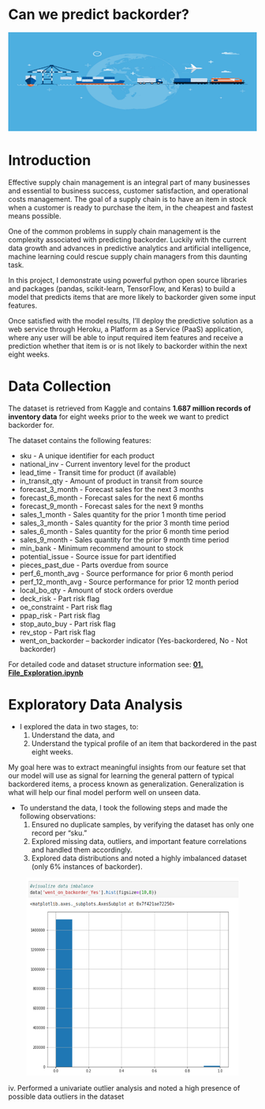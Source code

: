 # Can we predict backorder?

<p align="center">
  <img width="560" height="200" src="images/Global-Supply-Chain1290x860-1.jpg">
</p>

# Introduction

Effective supply chain management is an integral part of many businesses and essential to business success, customer satisfaction, and operational costs management. 
The goal of a supply chain is to have an item in stock when a customer is ready to purchase the item, in the cheapest and fastest means possible.

One of the common problems in supply chain management is the complexity associated with predicting backorder. Luckily with the current data growth and advances in predictive analytics and artificial intelligence, machine learning could rescue supply chain managers from this daunting task.

In this project, I demonstrate using powerful python open source libraries and packages (pandas, scikit-learn, TensorFlow, and Keras) to build a model that predicts items that are more likely to backorder given some input features.

Once satisfied with the model results, I’ll deploy the predictive solution as a web service through Heroku, a Platform as a Service (PaaS) application, where any user will be able to input required item features and receive a prediction whether that item is or is not likely to backorder within the next eight weeks.  

# Data Collection

The dataset is retrieved from Kaggle and contains **1.687 million records of inventory data** for eight weeks prior to the week we want to predict backorder for.

The dataset contains the following features:

- sku - A unique identifier for each product
- national_inv - Current inventory level for the product    
- lead_time - Transit time for product (if available)
- in_transit_qty - Amount of product in transit from source
- forecast_3_month - Forecast sales for the next 3 months
- forecast_6_month - Forecast sales for the next 6 months
- forecast_9_month - Forecast sales for the next 9 months
- sales_1_month - Sales quantity for the prior 1 month time period
- sales_3_month - Sales quantity for the prior 3 month time period
- sales_6_month - Sales quantity for the prior 6 month time period
- sales_9_month - Sales quantity for the prior 9 month time period
- min_bank - Minimum recommend amount to stock
- potential_issue - Source issue for part identified
- pieces_past_due - Parts overdue from source
- perf_6_month_avg - Source performance for prior 6 month period
- perf_12_month_avg - Source performance for prior 12 month period
- local_bo_qty - Amount of stock orders overdue
- deck_risk - Part risk flag
- oe_constraint - Part risk flag
- ppap_risk - Part risk flag
- stop_auto_buy - Part risk flag
- rev_stop - Part risk flag
- went_on_backorder – backorder indicator (Yes-backordered, No - Not backorder)

For detailed code and dataset structure information see: **[01. File_Exploration.ipynb](https://github.com/mfalila/supply_chain_analysis/blob/master/notebooks/01.%20File_Exploration.ipynb)**


# Exploratory Data Analysis
- I explored the data in two stages, to:
	1. Understand the data, and
	2. Understand the typical profile of an item that backordered in the past eight weeks.

My goal here was to extract meaningful insights from our feature set that our model will use as signal for learning the general pattern of  typical backordered items, a process known as generalization. Generalization is what will help our final model perform well on unseen data. 

- To understand the data, I took the following steps and made the following observations:
	1. Ensured no duplicate samples, by verifying the dataset has only one record per “sku.”
	2. Explored missing data, outliers, and important feature correlations and handled them accordingly.
	3. Explored data distributions and noted a highly imbalanced dataset (only 6% instances of backorder).
	
<p align="center">
  <img width="430" height="400" src="images/1. data_imbalance.png">
</p>
	iv. Performed a univariate outlier analysis and noted a high presence of possible data outliers in the dataset
